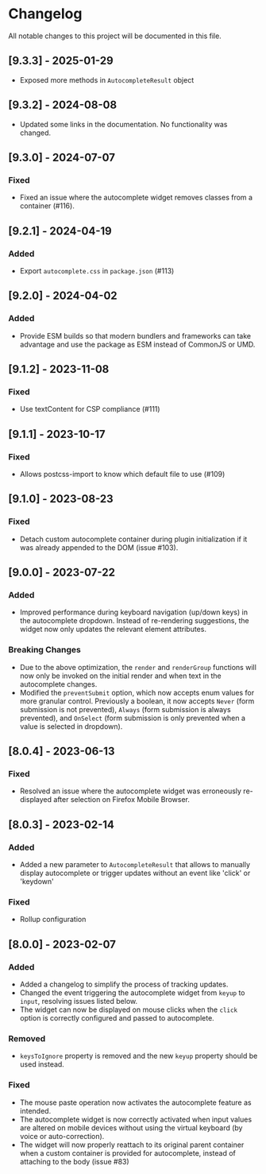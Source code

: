# Changelog

All notable changes to this project will be documented in this file.

## [9.3.3] - 2025-01-29

- Exposed more methods in `AutocompleteResult` object

## [9.3.2] - 2024-08-08

- Updated some links in the documentation. No functionality was changed.

## [9.3.0] - 2024-07-07

### Fixed

- Fixed an issue where the autocomplete widget removes classes from a container (#116).

## [9.2.1] - 2024-04-19

### Added

- Export `autocomplete.css` in `package.json` (#113)

## [9.2.0] - 2024-04-02

### Added

- Provide ESM builds so that modern bundlers and frameworks can take advantage and use the package as ESM instead of CommonJS or UMD.

## [9.1.2] - 2023-11-08

### Fixed

- Use textContent for CSP compliance (#111)

## [9.1.1] - 2023-10-17

### Fixed

- Allows postcss-import to know which default file to use (#109)

## [9.1.0] - 2023-08-23

### Fixed

- Detach custom autocomplete container during plugin initialization if it was already appended to the DOM (issue #103).

## [9.0.0] - 2023-07-22

### Added

- Improved performance during keyboard navigation (up/down keys) in the autocomplete dropdown. Instead of re-rendering suggestions, the widget now only updates the relevant element attributes.

### Breaking Changes

- Due to the above optimization, the `render` and `renderGroup` functions will now only be invoked on the initial render and when text in the autocomplete changes.
- Modified the `preventSubmit` option, which now accepts enum values for more granular control. Previously a boolean, it now accepts `Never` (form submission is not prevented), `Always` (form submission is always prevented), and `OnSelect` (form submission is only prevented when a value is selected in dropdown).

## [8.0.4] - 2023-06-13

### Fixed

- Resolved an issue where the autocomplete widget was erroneously re-displayed after selection on Firefox Mobile Browser.

## [8.0.3] - 2023-02-14

### Added

- Added a new parameter to `AutocompleteResult` that allows to manually display autocomplete or
  trigger updates without an event like 'click' or 'keydown'

### Fixed

- Rollup configuration

## [8.0.0] - 2023-02-07

### Added

- Added a changelog to simplify the process of tracking updates.
- Changed the event triggering the autocomplete widget from `keyup` to `input`, resolving
  issues listed below.
- The widget can now be displayed on mouse clicks when the `click` option is correctly configured
  and passed to autocomplete.

### Removed

- `keysToIgnore` property is removed and the new `keyup` property should be used instead.

### Fixed

- The mouse paste operation now activates the autocomplete feature as intended.
- The autocomplete widget is now correctly activated when input values are altered on mobile
  devices without using the virtual keyboard (by voice or auto-correction).
- The widget will now properly reattach to its original parent container when a custom
  container is provided for autocomplete, instead of attaching to the body (issue #83)

